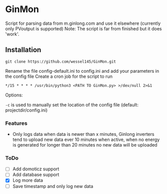 # GinMon
Script for parsing data from m.ginlong.com and use it elsewhere (currently only PVoutput is supported)
Note: The script is far from finished but it does 'work'. 

## Installation
```git clone https://github.com/wessel145/GinMon.git```  

Rename the file config-default.ini to config.ini and add your parameters in the config file
Create a cron job for the script to run  

```*/15 * * * * /usr/bin/python3 <PATH TO GinMon.py> >/dev/null 2>&1```

Options:

```-c``` is used to manually set the location of the config file (default: projectdir/config.ini)

### Features
- Only logs data when data is newer than x minutes, Ginlong inverters tend to upload new data ever 10 minutes when active, 
when no energy is generated for longer than 20 minutes no new data will be uploaded

### ToDo
- [ ] Add domoticz support
- [ ] Add database support
- [x] Log more data
- [ ] Save timestamp and only log new data